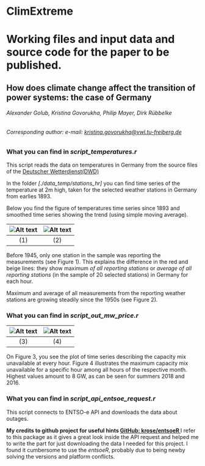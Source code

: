# ClimExtreme

# Working files and input data and source code for the paper to be published.
## How does climate change affect the transition of power systems: the case of Germany
###### *Alexander Golub, Kristina Govorukha, Philip Mayer, Dirk Rübbelke*

###### *Corresponding author: e-mail: kristina.govorukha@vwl.tu-freiberg.de*

### What you can find in *script_temperatures.r*

This script reads the data on temperatures in Germany from the source files of the [Deutscher Wetterdienst(DWD)](https://opendata.dwd.de/climate_environment/CDC/observations_germany/climate/daily/soil_temperature/historical)

In the folder *[./data_temp/stations_hr]* you can find time series of the temperature at 2m high, taken for the selected weather stations in Germany from earlies 1893.

Below you find the figure of temperatures time series since 1893 and smoothed time series showing the trend (using simple moving average).
 

![Alt text](https://github.com/KristinaGov/ClimExtreme/blob/master/Rplots/temperatures.png?raw=true "Temperature trends (with SMA) [t°C]")           | ![Alt text](https://github.com/KristinaGov/ClimExtreme/blob/master/Rplots/temperature_trends.png?raw=true "Temperature [t°C]")
:-------------------------:|:-------------------------:
(1)                        | (2)

Before 1945, only one station in the sample was reporting the measurements (see Figure 1). This explains the difference in the red and beige lines: they show maximum *of all reporting stations* or *average of all reporting stations* (in the sample of 20 selected stations) in Germany for each hour.

Maximum and average of all measurements from the reporting weather stations are growing steadily since the 1950s (see Figure 2). 

### What you can find in *script_out_mw_price.r*

![Alt text](https://github.com/KristinaGov/ClimExtreme/blob/master/Rplots/raw_outage_plot.png?raw=true "Temperature trends (with SMA) [t°C]")           | ![Alt text](https://github.com/KristinaGov/ClimExtreme/blob/master/Rplots/mounthly_max_hr_outage.png?raw=true "Temperature [t°C]")
:-------------------------:|:-------------------------:
(3)                        | (4)

On Figure 3, you see the plot of time series describing the capacity mix unavailable at every hour. Figure 4 illustrates the maximum capacity mix unavailable for a specific hour among all hours of the respective month. Highest values amount to 8 GW, as can be seen for summers 2018 and 2016. 


### What you can find in *script_api_entsoe_request.r*
This script connects to ENTSO-e API and downloads the data about outages.

**My credits to github project for useful hints [GitHub: krose/entsoeR ](https://github.com/krose/entsoeR/blob/master/R/outages_get.R.com)**
I refer to this package as it gives a great look inside the API request and helped me to write the part for just downloading the data I needed for this project. I found it cumbersome to use the *entsoeR*, probably due to being newby solving the versions and platform conflicts.

